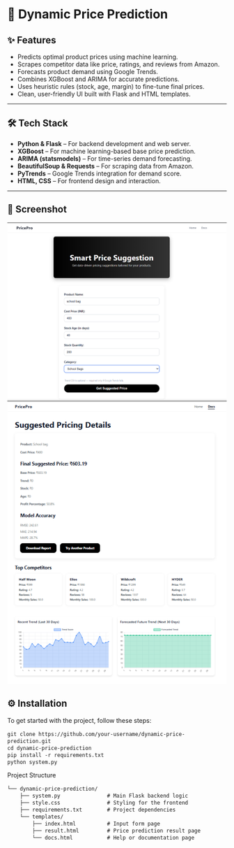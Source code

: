 # 🔧 Dynamic Price Prediction

## ✨ Features

- Predicts optimal product prices using machine learning.
- Scrapes competitor data like price, ratings, and reviews from Amazon.
- Forecasts product demand using Google Trends.
- Combines XGBoost and ARIMA for accurate predictions.
- Uses heuristic rules (stock, age, margin) to fine-tune final prices.
- Clean, user-friendly UI built with Flask and HTML templates.

---

## 🛠 Tech Stack

- **Python & Flask** – For backend development and web server.
- **XGBoost** – For machine learning-based base price prediction.
- **ARIMA (statsmodels)** – For time-series demand forecasting.
- **BeautifulSoup & Requests** – For scraping data from Amazon.
- **PyTrends** – Google Trends integration for demand score.
- **HTML, CSS** – For frontend design and interaction.

---
## 📸 Screenshot
![User input Page](Screenshots/input_page.png)
![Prediction Result Page](Screenshots/result_page.png)

## ⚙️ Installation

To get started with the project, follow these steps:

```
git clone https://github.com/your-username/dynamic-price-prediction.git
cd dynamic-price-prediction
pip install -r requirements.txt
python system.py
```


Project Structure
```
└── dynamic-price-prediction/
    ├── system.py               # Main Flask backend logic
    ├── style.css               # Styling for the frontend
    ├── requirements.txt        # Project dependencies
    └── templates/
        ├── index.html          # Input form page
        ├── result.html         # Price prediction result page
        └── docs.html           # Help or documentation page

